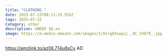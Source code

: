 ```yaml
---
title: "CLOTHING "
date: 2025-07-22T08:11:15.555Z
tags: 2025-07-22
Category: other
description: UNDER 10.xx
image: https://m.media-amazon.com/images/I/81+gEXswyLL._AC_SX679_.jpg
---
```

https://amzlink.to/az0lL714u8sCy
AD
